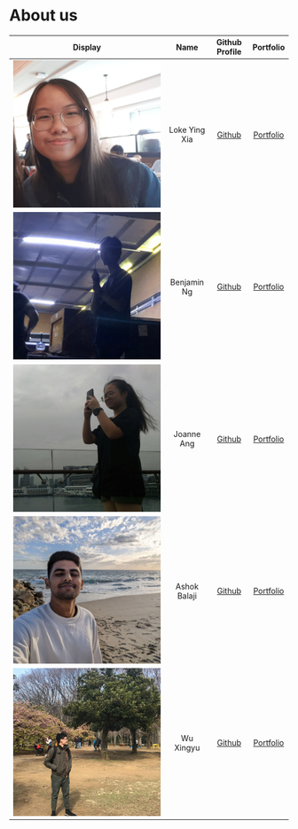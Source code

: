 # About us
| Display                                                                 |     Name      |              Github Profile               |            Portfolio            |
|-------------------------------------------------------------------------|:-------------:|:-----------------------------------------:|:-------------------------------:|
| ![yingxia_portfolio.jpg](team/pictures/yingxia_portfolio.jpg)           | Loke Ying Xia |    [Github](https://github.com/yingx9)    |   [Portfolio](team/yingx9.md)   |
| ![benjaminng_portfolio.jpeg](team/pictures/benjaminng_portfolio.jpeg)   |  Benjamin Ng  |   [Github](https://github.com/bnjm2000)   | [Portfolio](team/BenjaminNg.md) |
| ![joanneang_portfolio.jpg](team/pictures/joanneang_portfolio.jpg)       |  Joanne Ang   |   [Github](https://github.com/JoanneJo)   | [Portfolio](team/joannejo.md)  |
| ![ashokbalaji_portfolio.jpg](./team/pictures/ashokbalaji_portfolio.jpg) | Ashok Balaji  |  [Github](https://github.com/000verflow)  |  [Portfolio](team/000verflow.md)  |
| ![wuxingyu_protfolio.jpeg](./team/pictures/wuxingyu_portfolio.jpeg)     |   Wu Xingyu   | [Github](https://github.com/DavinciDelta) |  [Portfolio](team/DavinciDelta.md)  |